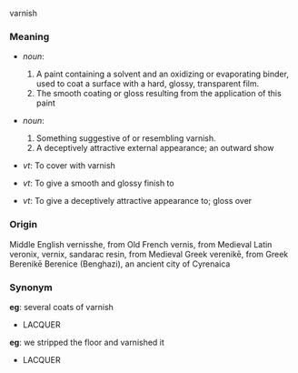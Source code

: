 varnish
### Meaning
+ _noun_:
   1. A paint containing a solvent and an oxidizing or evaporating binder, used to coat a surface with a hard, glossy, transparent film.
   2. The smooth coating or gloss resulting from the application of this paint
+ _noun_:
   1. Something suggestive of or resembling varnish.
   2. A deceptively attractive external appearance; an outward show

+ _vt_: To cover with varnish
+ _vt_: To give a smooth and glossy finish to
+ _vt_: To give a deceptively attractive appearance to; gloss over

### Origin

Middle English vernisshe, from Old French vernis, from Medieval Latin veronix, vernix, sandarac resin, from Medieval Greek verenikē, from Greek Berenikē Berenice (Benghazi), an ancient city of Cyrenaica

### Synonym

__eg__: several coats of varnish

+ LACQUER

__eg__: we stripped the floor and varnished it

+ LACQUER


